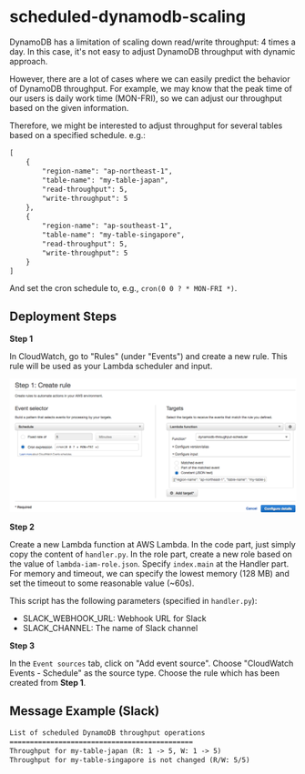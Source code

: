 # scheduled-dynamodb-scaling

DynamoDB has a limitation of scaling down read/write throughput: 4 times a day. In this case, it's not easy to adjust DynamoDB throughput with dynamic approach.

However, there are a lot of cases where we can easily predict the behavior of DynamoDB throughput. For example, we may know that the peak time of our users is daily work time (MON-FRI), so we can adjust our throughput based on the given information.

Therefore, we might be interested to adjust throughput for several tables based on a specified schedule. e.g.:

```
[
    {
        "region-name": "ap-northeast-1",
        "table-name": "my-table-japan",
        "read-throughput": 5,
        "write-throughput": 5
    },
    {
        "region-name": "ap-southeast-1",
        "table-name": "my-table-singapore",
        "read-throughput": 5,
        "write-throughput": 5
    }
]
```

And set the cron schedule to, e.g., `cron(0 0 ? * MON-FRI *)`.

## Deployment Steps

**Step 1**

In CloudWatch, go to "Rules" (under "Events") and create a new rule. This rule will be used as your Lambda scheduler and input.

![Rule](https://raw.githubusercontent.com/freedomofkeima/aws-lambda-collections/master/scheduled-dynamodb-scaling/img/rule.png)

**Step 2**

Create a new Lambda function at AWS Lambda. In the code part, just simply copy the content of `handler.py`. In the role part, create a new role based on the value of `lambda-iam-role.json`. Specify `index.main` at the Handler part. For memory and timeout, we can specify the lowest memory (128 MB) and set the timeout to some reasonable value (~60s).

This script has the following parameters (specified in `handler.py`):

- SLACK_WEBHOOK_URL: Webhook URL for Slack
- SLACK_CHANNEL: The name of Slack channel

**Step 3**

In the `Event sources` tab, click on "Add event source". Choose "CloudWatch Events - Schedule" as the source type. Choose the rule which has been created from **Step 1**.

## Message Example (Slack)

```
List of scheduled DynamoDB throughput operations
=============================================
Throughput for my-table-japan (R: 1 -> 5, W: 1 -> 5)
Throughput for my-table-singapore is not changed (R/W: 5/5)
```
